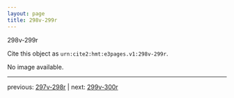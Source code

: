 ```yaml
---
layout: page
title: 298v-299r
---
```


298v-299r

Cite this object as `urn:cite2:hmt:e3pages.v1:298v-299r`.

No image available. 



---

previous: [297v-298r](../297v-298r/) | next: [299v-300r](../299v-300r/)